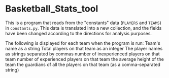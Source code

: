 # Basketball_Stats_tool

This is a program that reads from the "constants" data (`PLAYERS` and `TEAMS`) in `constants.py`. This data is translated into a new collection, and the fields have been changed according to the directions for analysis purposes.

The following is displayed for each team when the program is run:
Team's name as a string
Total players on that team as an integer
The player names as strings separated by commas
number of inexperienced players on that team
number of experienced players on that team
the average height of the team
the guardians of all the players on that team (as a comma-separated string)